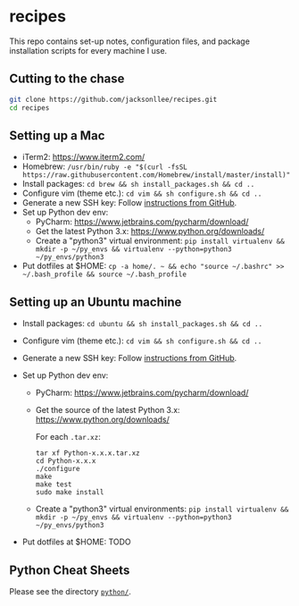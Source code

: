 recipes
=======

This repo contains set-up notes, configuration files, and package installation scripts 
for every machine I use.


Cutting to the chase
--------------------

```bash
git clone https://github.com/jacksonllee/recipes.git
cd recipes
```


Setting up a Mac
----------------

- iTerm2: https://www.iterm2.com/
- Homebrew: `/usr/bin/ruby -e "$(curl -fsSL https://raw.githubusercontent.com/Homebrew/install/master/install)"`
- Install packages: `cd brew && sh install_packages.sh && cd ..`
- Configure vim (theme etc.): `cd vim && sh configure.sh && cd ..`
- Generate a new SSH key: Follow [instructions from GitHub](https://help.github.com/articles/generating-a-new-ssh-key-and-adding-it-to-the-ssh-agent/).
- Set up Python dev env:
    * PyCharm: https://www.jetbrains.com/pycharm/download/
    * Get the latest Python 3.x: https://www.python.org/downloads/
    * Create a "python3" virtual environment: `pip install virtualenv && mkdir -p ~/py_envs && virtualenv --python=python3 ~/py_envs/python3`
- Put dotfiles at $HOME: `cp -a home/. ~ && echo "source ~/.bashrc" >> ~/.bash_profile && source ~/.bash_profile`


Setting up an Ubuntu machine
----------------------------

- Install packages: `cd ubuntu && sh install_packages.sh && cd ..`
- Configure vim (theme etc.): `cd vim && sh configure.sh && cd ..`
- Generate a new SSH key: Follow [instructions from GitHub](https://help.github.com/articles/generating-a-new-ssh-key-and-adding-it-to-the-ssh-agent/).
- Set up Python dev env:
    * PyCharm: https://www.jetbrains.com/pycharm/download/
    * Get the source of the latest Python 3.x: https://www.python.org/downloads/
    
      For each `.tar.xz`:
      
        ```
        tar xf Python-x.x.x.tar.xz
        cd Python-x.x.x
        ./configure
        make
        make test
        sudo make install
        ``` 
    * Create a "python3" virtual environments: `pip install virtualenv && mkdir -p ~/py_envs && virtualenv --python=python3 ~/py_envs/python3`

- Put dotfiles at $HOME: TODO


Python Cheat Sheets
-------------------

Please see the directory [`python/`](python).
